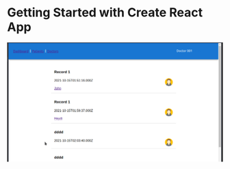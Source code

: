# Getting Started with Create React App

![Dashboard](https://raw.githubusercontent.com/kapit4n/denti-code/master/screenshots/main.gif)
